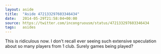 ```yaml
---
layout: aside
title:  "Aside 472133297603346434"
date:   2014-05-29T21:58:04+00:00
source: https://twitter.com/incongruousm/status/472133297603346434
tags:   asides
---
```


This is ridiculous now. I don't recall ever seeing such extensive speculation about so many players from 1 club. Surely games being played?
